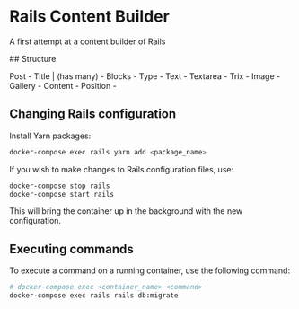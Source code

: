 # Rails Content Builder

A first attempt at a content builder of Rails


## Structure

Post
	- Title
	|
	(has many)
	- Blocks
		- Type
			- Text
			- Textarea
			- Trix
			- Image
			- Gallery
		- Content
		- Position
		-

## Changing Rails configuration

Install Yarn packages:

```bash
docker-compose exec rails yarn add <package_name>
```


If you wish to make changes to Rails configuration files, use:

```bash
docker-compose stop rails
docker-compose start rails
```

This will bring the container up in the background with the new configuration.

## Executing commands

To execute a command on a running container, use the following command:

```bash
# docker-compose exec <container_name> <command>
docker-compose exec rails rails db:migrate
```
